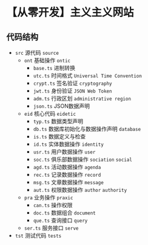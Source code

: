# 【从零开发】主义主义网站

## 代码结构

* `src` 源代码 `source`
    * `ont` 基础操作 `ontic`
        - `base.ts` 进制转换
        - `utc.ts` 时间格式 `Universal Time Convention`
        - `crypt.ts` 签名验证 `cryptography` 
        - `jwt.ts` 身份验证 `JSON Web Token`
        - `adm.ts` 行政区划 `administrative region`
        - `json.ts` JSON数据声明
    * `eid` 核心代码 `eidetic`
        - `typ.ts` 数据类型声明
        - `db.ts` 数据库初始化与数据操作声明 `database`
        - `is.ts` 数据定义与检查
        - `id.ts` 实体数据操作 `identity`
        - `usr.ts` 用户数据操作 `user`
        - `soc.ts` 俱乐部数据操作 `sociation` `social`
        - `agd.ts` 活动数据操作 `agenda`
        - `rec.ts` 记录数据操作 `record`
        - `msg.ts` 文章数据操作 `message`
        - `aut.ts` 权限数据操作 `author` `authority`
    * `pra` 业务操作 `praxic`
        - `can.ts` 操作权限
		- `doc.ts` 数据组合 `document`
		- `que.ts` 查询接口 `query`
    * `ser.ts` 服务接口 `serve`
* `tst` 测试代码 `tests`
